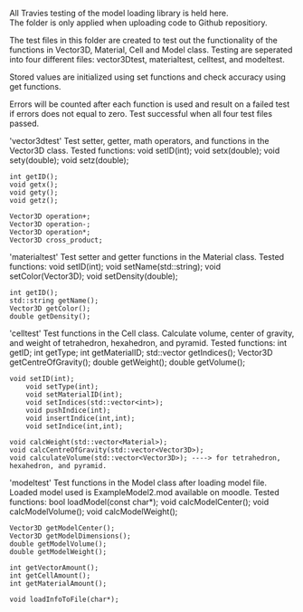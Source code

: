 All Travies testing of the model loading library is held here.</br>
The folder is only applied when uploading code to Github repositiory.</br>

The test files in this folder are created to test out the functionality 
of the functions in Vector3D, Material, Cell and Model class.
Testing are seperated into four different files:
vector3Dtest, materialtest, celltest, and modeltest.

Stored values are initialized using set functions and check accuracy using get functions.

Errors will be counted after each function is used and result on a failed test if errors 
does not equal to zero. 
Test successful when all four test files passed.


'vector3dtest'
Test setter, getter, math operators, and functions in the Vector3D class.
Tested functions:
	void setID(int);
	void setx(double);
	void sety(double);
	void setz(double);
	
	int getID();
	void getx();
	void gety();
	void getz();

	Vector3D operation+;
	Vector3D operation-;
	Vector3D operation*;
	Vector3D cross_product;


'materialtest'
Test setter and getter functions in the Material class.
Tested functions:
	void setID(int);
	void setName(std::string);
	void setColor(Vector3D);
	void setDensity(double);

	int getID();
	std::string getName();
	Vector3D getColor();
	double getDensity();


'celltest'
Test functions in the Cell class. Calculate volume, center of gravity, and weight 
of tetrahedron, hexahedron, and pyramid.
Tested functions:
	int getID;
	int getType;
	int getMaterialID;
	std::vector<int> getIndices();
	Vector3D getCentreOfGravity();
	double getWeight();
	double getVolume();

	void setID(int);
    	void setType(int);
    	void setMaterialID(int);
    	void setIndices(std::vector<int>);
    	void pushIndice(int);
    	void insertIndice(int,int);
    	void setIndice(int,int);

	void calcWeight(std::vector<Material>);
	void calcCentreOfGravity(std::vector<Vector3D>);
	void calculateVolume(std::vector<Vector3D>); ----> for tetrahedron, hexahedron, and pyramid.


'modeltest'
Test functions in the Model class after loading model file.
Loaded model used is ExampleModel2.mod available on moodle.
Tested functions:
	bool loadModel(const char*);
	void calcModelCenter();
	void calcModelVolume();
	void calcModelWeight();
	
	Vector3D getModelCenter();
	Vector3D getModelDimensions();
	double getModelVolume();
	double getModelWeight();

	int getVectorAmount();
	int getCellAmount();
	int getMaterialAmount();

	void loadInfoToFile(char*);














